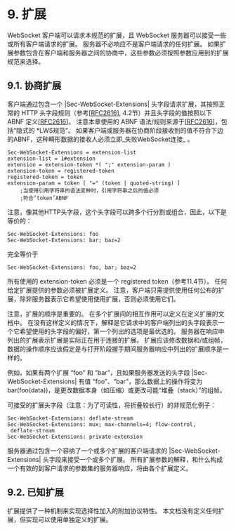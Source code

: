 # 9. 扩展

WebSocket 客户端可以请求本规范的扩展，且 WebSocket 服务器可以接受一些或所有客户端请求的扩展。
服务器不必响应不是客户端请求的任何扩展。
如果扩展参数包含在客户端和服务器之间的协商中，这些参数必须按照参数应用到的扩展规范来选择。

## 9.1. 协商扩展

客户端通过包含一个 |Sec-WebSocket-Extensions| 头字段请求扩展，其按照正常的 HTTP 头字段规则（参考[[RFC2616](http://www.faqs.org/rfcs/rfc2616.html)], 4.2节）并且头字段的值按照以下 ABNF 定义[[RFC2616](http://www.faqs.org/rfcs/rfc2616.html)]。
注意本章使用的 ABNF 语法/规则来源于[[RFC2616](http://www.faqs.org/rfcs/rfc2616.html)]，包括“隐式的 *LWS规范”。
如果客户端或服务器在协商阶段接收到的值不符合下边的ABNF，这种畸形数据的接收人必须立即\_失败WebSocket连接\_ 。

    Sec-WebSocket-Extensions = extension-list
    extension-list = 1#extension
    extension = extension-token *( ";" extension-param )
    extension-token = registered-token
    registered-token = token
    extension-param = token [ "=" (token | quoted-string) ]
        ;当使用引用字符串的语法变种时，引用字符串之后的值必须
        ;符合’token’ABNF

注意，像其他HTTP头字段，这个头字段可以跨多个行分割或组合，因此，以下是等价的：

    Sec-WebSocket-Extensions: foo
    Sec-WebSocket-Extensions: bar; baz=2

完全等价于

    Sec-WebSocket-Extensions: foo, bar; baz=2

所有使用的 extension-token 必须是一个 registered token（参考11.4节）。
任何给定扩展提供的参数必须被扩展定义。
注意，客户端只需提供使用任何公布的扩展，除非服务器表示它希望使用使用扩展，否则必须使用它们。

注意，扩展的顺序是重要的。
在多个扩展间的相互作用可以定义在定义扩展的文档中。
在没有这样定义的情况下，解释是它请求中的客户端列出的头字段表示一个它希望使用的头字段的偏好，第一个列出的选项是最优选的。
服务器在响应中列出的扩展表示扩展是实际正在用于连接的扩展。
扩展应该修改数据和/或组帧，数据的操作顺序应该假定是与打开阶段握手期间服务器响应中列出的扩展顺序是一样的。

例如，如果有两个扩展 “foo” 和 “bar”，且如果服务器发送的头字段 |Sec-WebSocket-Extensions| 有值 “foo”、“bar”，那么数据上的操作将变为 bar(foo(data))，是更改数据本身（如压缩）或更改可能“堆叠（stack）”的组帧。

可接受的扩展头字段（注意：为了可读性，将折叠较长行）的非规范化例子：

    Sec-WebSocket-Extensions: deflate-stream
    Sec-WebSocket-Extensions: mux; max-channels=4; flow-control,
     deflate-stream
    Sec-WebSocket-Extensions: private-extension

服务器通过包含一个容纳了一个或多个扩展的客户端请求的 |Sec-WebSocket-Extensions| 头字段来接受一个或多个扩展。
所有扩展参数的解释，和什么构成一个有效的到客户请求的参数集的服务器响应，将由各个扩展定义。

## 9.2. 已知扩展

扩展提供了一种机制来实现选择性加入的附加协议特性。
本文档没有定义任何扩展，但实现可以使用单独定义的扩展。
